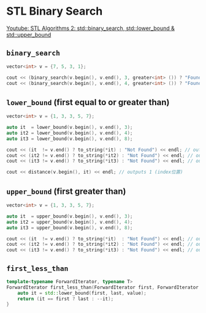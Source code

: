 # STL Binary Search

[Youtube: STL Algorithms 2: std::binary_search, std::lower_bound & std::upper_bound](https://youtu.be/rXuqUtifDU8)

## `binary_search`

```cpp
vector<int> v = {7, 5, 3, 1};

cout << (binary_search(v.begin(), v.end(), 3, greater<int> ()) ? "Found" : "Not Found") << endl; // outputs Found
cout << (binary_search(v.begin(), v.end(), 4, greater<int> ()) ? "Found" : "Not Found") << endl; // outputs Not Found
```

## `lower_bound` (first equal to or greater than)

```cpp
vector<int> v = {1, 3, 3, 5, 7};

auto it  = lower_bound(v.begin(), v.end(), 3);
auto it2 = lower_bound(v.begin(), v.end(), 4);
auto it3 = lower_bound(v.begin(), v.end(), 8);

cout << (it  != v.end() ? to_string(*it) : "Not Found") << endl; // outputs 3
cout << (it2 != v.end() ? to_string(*it2) : "Not Found") << endl; // outputs 5
cout << (it3 != v.end() ? to_string(*it3) : "Not Found") << endl; // outputs Not Found

cout << distance(v.begin(), it) << endl; // outputs 1 (index位置)
```

## `upper_bound` (first greater than)

```cpp
vector<int> v = {1, 3, 3, 5, 7};

auto it  = upper_bound(v.begin(), v.end(), 3);
auto it2 = upper_bound(v.begin(), v.end(), 4);
auto it3 = upper_bound(v.begin(), v.end(), 8);

cout << (it  != v.end() ? to_string(*it)  : "Not Found") << endl; // outputs 5
cout << (it2 != v.end() ? to_string(*it2) : "Not Found") << endl; // outputs 5
cout << (it3 != v.end() ? to_string(*it3) : "Not Found") << endl; // outputs Not Found
```

## `first_less_than`

```cpp
template<typename ForwardIterator, typename T>
ForwardIterator first_less_than(ForwardIterator first, ForwardIterator last, T value) {
    auto it = std::lower_bound(first, last, value);
    return (it == first ? last : --it);
}
```
